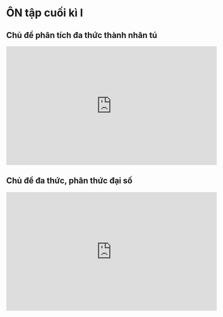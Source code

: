 # ÔN tập cuối kì I

## Chủ đề phân tích đa thức thành nhân tú
<iframe width="560" height="315" src="https://www.youtube.com/embed/V-OanD56DtE?si=YIT4PsUBoRO1PtxS" title="YouTube video player" frameborder="0" allow="accelerometer; autoplay; clipboard-write; encrypted-media; gyroscope; picture-in-picture; web-share" referrerpolicy="strict-origin-when-cross-origin" allowfullscreen></iframe>

## Chủ đề đa thức, phân thức đại số
<iframe width="560" height="315" src="https://www.youtube.com/embed/UpREMeQYL9M?si=L0n4myDozzRwCTQQ" title="YouTube video player" frameborder="0" allow="accelerometer; autoplay; clipboard-write; encrypted-media; gyroscope; picture-in-picture; web-share" referrerpolicy="strict-origin-when-cross-origin" allowfullscreen></iframe>


